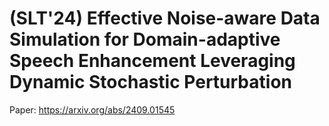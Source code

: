 # (SLT'24) Effective Noise-aware Data Simulation for Domain-adaptive Speech Enhancement Leveraging Dynamic Stochastic Perturbation

Paper: https://arxiv.org/abs/2409.01545
